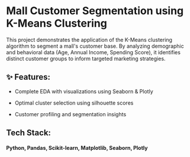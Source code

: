 # Mall Customer Segmentation using K-Means Clustering

This project demonstrates the application of the K-Means clustering algorithm to segment a mall's customer base. By analyzing demographic and behavioral data (Age, Annual Income, Spending Score), it identifies distinct customer groups to inform targeted marketing strategies. 

## ✨ Features:

- Complete EDA with visualizations using Seaborn & Plotly

- Optimal cluster selection using silhouette scores

- Customer profiling and segmentation insights


## Tech Stack:
#### Python, Pandas, Scikit-learn, Matplotlib, Seaborn, Plotly
